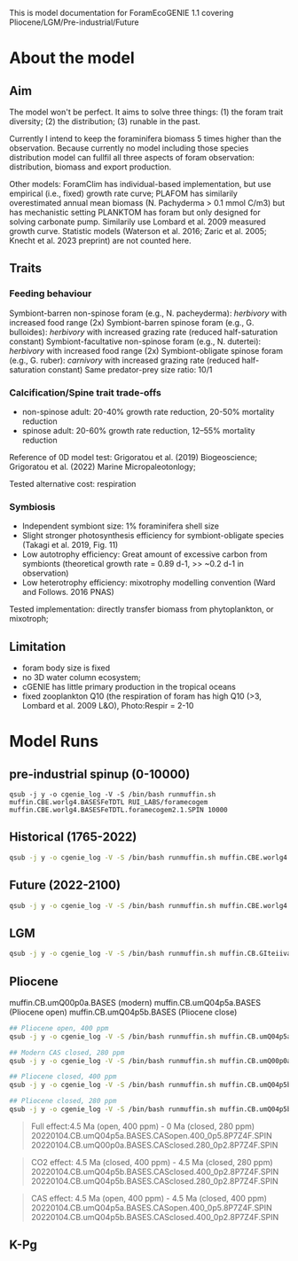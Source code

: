 This is model documentation for ForamEcoGENIE 1.1 covering Pliocene/LGM/Pre-industrial/Future

# About the model

## Aim
The model won't be perfect. It aims to solve three things: (1) the foram trait diversity; (2) the distribution; (3) runable in the past.

Currently I intend to keep the foraminifera biomass 5 times higher than the observation. Because currently no model including those species distribution model can fullfil all three aspects of foram observation: distribution, biomass and export production.

Other models: 
ForamClim has individual-based implementation, but use empirical (i.e., fixed) growth rate curve;
PLAFOM has similarily overestimated annual mean biomass (N. Pachyderma > 0.1 mmol C/m3) but has mechanistic setting
PLANKTOM has foram but only designed for solving carbonate pump. Similarily use Lombard et al. 2009 measured growth curve.
Statistic models (Waterson et al. 2016; Zaric et al. 2005; Knecht et al. 2023 preprint) are not counted here.


## Traits

### Feeding behaviour
Symbiont-barren non-spinose foram (e.g., N. pacheyderma):   *herbivory* with increased food range (2x)
Symbiont-barren spinose foram (e.g., G. bulloides):         *herbivory* with increased grazing rate (reduced half-saturation constant)
Symbiont-facultative non-spinose foram (e.g., N. dutertei): *herbivory* with increased food range (2x)
Symbiont-obligate spinose foram (e.g., G. ruber):           *carnivory* with increased grazing rate (reduced half-saturation constant)
Same predator-prey size ratio: 10/1

### Calcification/Spine trait trade-offs
- non-spinose adult: 20-40% growth rate reduction, 20-50% mortality reduction
- spinose     adult: 20-60% growth rate reduction, 12–55% mortality reduction

Reference of 0D model test: Grigoratou et al. (2019) Biogeoscience; Grigoratou et al. (2022) Marine Micropaleotonlogy;

Tested alternative cost: respiration

### Symbiosis
- Independent symbiont size: 1% foraminifera shell size
- Slight stronger photosynthesis efficiency for symbiont-obligate species (Takagi et al. 2019, Fig. 11)
- Low autotrophy efficiency: Great amount of excessive carbon from symbionts (theoretical growth rate = 0.89 d-1, >> ~0.2 d-1 in observation) 
- Low heterotrophy efficiency: mixotrophy modelling convention (Ward and Follows. 2016 PNAS)

Tested implementation: directly transfer biomass from phytoplankton, or mixotroph;


## Limitation
+ foram body size is fixed
+ no 3D water column ecosystem;
+ cGENIE has little primary production in the tropical oceans  
+ fixed zooplankton Q10 (the respiration of foram has high Q10 (>3, Lombard et al. 2009 L&O), Photo:Respir = 2-10


# Model Runs
## pre-industrial spinup (0-10000)

```
qsub -j y -o cgenie_log -V -S /bin/bash runmuffin.sh muffin.CBE.worlg4.BASESFeTDTL RUI_LABS/foramecogem muffin.CBE.worlg4.BASESFeTDTL.foramecogem2.1.SPIN 10000
```

## Historical (1765-2022) 

```sh
qsub -j y -o cgenie_log -V -S /bin/bash runmuffin.sh muffin.CBE.worlg4.BASESFeTDTL RUI_LABS/foramecogem muffin.CBE.worlg4.BASESFeTDTL.foramecogem2.1.historical 257 muffin.CBE.worlg4.BASESFeTDTL.foramecogem2.1.SPIN
```

## Future (2022-2100)

```sh
qsub -j y -o cgenie_log -V -S /bin/bash runmuffin.sh muffin.CBE.worlg4.BASESFeTDTL RUI_LABS/foramecogem muffin.CBE.worlg4.BASESFeTDTL.foramecogem2.1.2100.[XXX]deg 78 muffin.CBE.worlg4.BASESFeTDTL.foramecogem2.1.SPIN
```

## LGM

```sh
qsub -j y -o cgenie_log -V -S /bin/bash runmuffin.sh muffin.CB.GIteiiva.BASESFeTDTL_rb_ecogem RUI_LABS/foramecogem muffin.CBE.GIteiiva.BASESFeTDTL_rb_foramecogem2.1 10000
```

## Pliocene
muffin.CB.umQ00p0a.BASES (modern)
muffin.CB.umQ04p5a.BASES (Pliocene open)
muffin.CB.umQ04p5b.BASES (Pliocene close)

``` sh
## Pliocene open, 400 ppm
qsub -j y -o cgenie_log -V -S /bin/bash runmuffin.sh muffin.CB.umQ04p5a.BASES RUI_LABS/foramecogem 20220104.CB.umQ04p5a.BASES.CASopen.400_0p5.8P7Z4F.SPIN 10000

## Modern CAS closed, 280 ppm
qsub -j y -o cgenie_log -V -S /bin/bash runmuffin.sh muffin.CB.umQ00p0a.BASES RUI_LABS/foramecogem 20220104.CB.umQ00p0a.BASES.CASclosed.280_0p2.8P7Z4F.SPIN 10000

## Pliocene closed, 400 ppm
qsub -j y -o cgenie_log -V -S /bin/bash runmuffin.sh muffin.CB.umQ04p5b.BASES RUI_LABS/foramecogem 20220104.CB.umQ04p5b.BASES.CASclosed.400_0p2.8P7Z4F.SPIN 10000

## Pliocene closed, 280 ppm
qsub -j y -o cgenie_log -V -S /bin/bash runmuffin.sh muffin.CB.umQ04p5b.BASES RUI_LABS/foramecogem 20220104.CB.umQ04p5b.BASES.CASclosed.280_0p2.8P7Z4F.SPIN 10000
```


> Full effect:4.5 Ma (open,   400 ppm) - 0 Ma (closed, 280 ppm)
20220104.CB.umQ04p5a.BASES.CASopen.400_0p5.8P7Z4F.SPIN
20220104.CB.umQ00p0a.BASES.CASclosed.280_0p2.8P7Z4F.SPIN

> CO2 effect: 4.5 Ma (closed, 400 ppm) - 4.5 Ma (closed, 280 ppm)
20220104.CB.umQ04p5b.BASES.CASclosed.400_0p2.8P7Z4F.SPIN
20220104.CB.umQ04p5b.BASES.CASclosed.280_0p2.8P7Z4F.SPIN

> CAS effect: 4.5 Ma (open,   400 ppm) - 4.5 Ma (closed, 400 ppm)
20220104.CB.umQ04p5a.BASES.CASopen.400_0p5.8P7Z4F.SPIN
20220104.CB.umQ04p5b.BASES.CASclosed.400_0p2.8P7Z4F.SPIN

## K-Pg
